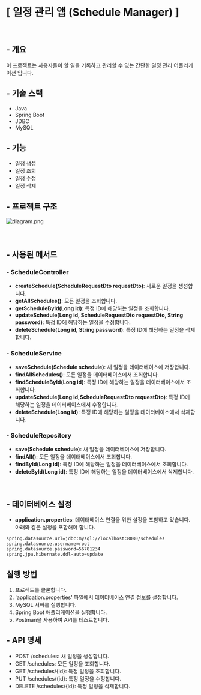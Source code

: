 
# [ 일정 관리 앱 (Schedule Manager) ]
<br>

## - 개요 
이 프로젝트는 사용자들이 할 일을 기록하고 관리할 수 있는 간단한 일정 관리
어플리케이션 입니다.

## - 기술 스택
- Java
- Spring Boot
- JDBC
- MySQL

## - 기능
- 일정 생성
- 일정 조회
- 일정 수정
- 일정 삭제

## - 프로젝트 구조
![diagram.png](diagram.png)
<br><br><br>
## - 사용된 메서드

###  - ScheduleController

- **createSchedule(ScheduleRequestDto requestDto)**: 새로운 일정을 생성합니다.
- **getAllSchedules()**: 모든 일정을 조회합니다.
- **getScheduleById(Long id)**: 특정 ID에 해당하는 일정을 조회합니다.
- **updateSchedule(Long id, ScheduleRequestDto requestDto, String password)**: 특정 ID에 해당하는 일정을 수정합니다.
- **deleteSchedule(Long id, String password)**: 특정 ID에 해당하는 일정을 삭제합니다.

### - ScheduleService
- **saveSchedule(Schedule schedule)**: 새 일정을 데이터베이스에 저장합니다.
- **findAllSchedules()**: 모든 일정을 데이터베이스에서 조회합니다.
- **findScheduleById(Long id)**: 특정 ID에 해당하는 일정을 데이터베이스에서 조회합니다.
- **updateSchedule(Long id,ScheduleRequestDto requestDto)**: 특정 ID에 해당하는 일정을 데이터베이스에서 수정합니다.
- **deleteSchedule(Long id)**: 특정 ID에 해당하는 일정을 데이터베이스에서 삭제합니다.

### - ScheduleRepository
- **save(Schedule schedule)**: 새 일정을 데이터베이스에 저장합니다.
- **findAll()**: 모든 일정을 데이터베이스에서 조회합니다.
- **findById(Long id)**: 특정 ID에 해당하는 일정을 데이터베이스에서 조회합니다.
- **deleteById(Long id)**: 특정 ID에 해당하는 일정을 데이터베이스에서 삭제합니다.

<br>

## - 데이터베이스 설정
- **application.properties**: 데이터베이스 연결을 위한 설정을 포함하고 있습니다. 아래와 같은 설정을 포함해야 합니다.

```properties
spring.datasource.url=jdbc:mysql://localhost:8080/schedules
spring.datasource.username=root
spring.datasource.password=56781234
spring.jpa.hibernate.ddl-auto=update
```

## 실행 방법
1. 프로젝트를 클론합니다.
2. 'application.properties' 파일에서 데이터베이스 연결 정보를 설정합니다.
3. MySQL 서버를 실행합니다.
4. Spring Boot 애플리케이션을 실행합니다.
5. Postman을 사용하여 API를 테스트합니다.

## - API 명세
- POST /schedules: 새 일정을 생성합니다.
- GET /schedules: 모든 일정을 조회합니다.
- GET /schedules/{id}: 특정 일정을 조회합니다.
- PUT /schedules/{id}: 특정 일정을 수정합니다.
- DELETE /schedules/{id}: 특정 일정을 삭제합니다.
















